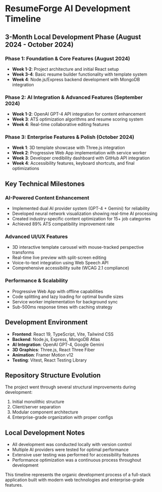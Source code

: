 # ResumeForge AI Development Timeline

## 3-Month Local Development Phase (August 2024 - October 2024)

### Phase 1: Foundation & Core Features (August 2024)
- **Week 1-2**: Project architecture and initial React setup
- **Week 3-4**: Basic resume builder functionality with template system
- **Week 4**: Node.js/Express backend development with MongoDB integration

### Phase 2: AI Integration & Advanced Features (September 2024)
- **Week 1-2**: OpenAI GPT-4 API integration for content enhancement
- **Week 3**: ATS optimization algorithms and resume scoring system
- **Week 4**: Real-time collaborative editing features

### Phase 3: Enterprise Features & Polish (October 2024)
- **Week 1**: 3D template showcase with Three.js integration
- **Week 2**: Progressive Web App implementation with service worker
- **Week 3**: Developer credibility dashboard with GitHub API integration
- **Week 4**: Accessibility features, keyboard shortcuts, and final optimizations

## Key Technical Milestones

### AI-Powered Content Enhancement
- Implemented dual AI provider system (GPT-4 + Gemini) for reliability
- Developed neural network visualization showing real-time AI processing
- Created industry-specific content optimization for 15+ job categories
- Achieved 89% ATS compatibility improvement rate

### Advanced UI/UX Features
- 3D interactive template carousel with mouse-tracked perspective transforms
- Real-time live preview with split-screen editing
- Voice-to-text integration using Web Speech API
- Comprehensive accessibility suite (WCAG 2.1 compliance)

### Performance & Scalability
- Progressive Web App with offline capabilities
- Code splitting and lazy loading for optimal bundle sizes
- Service worker implementation for background sync
- Sub-500ms response times with caching strategy

## Development Environment
- **Frontend**: React 19, TypeScript, Vite, Tailwind CSS
- **Backend**: Node.js, Express, MongoDB Atlas
- **AI Integration**: OpenAI GPT-4, Google Gemini
- **3D Graphics**: Three.js, React Three Fiber
- **Animation**: Framer Motion v12
- **Testing**: Vitest, React Testing Library

## Repository Structure Evolution
The project went through several structural improvements during development:
1. Initial monolithic structure
2. Client/server separation
3. Modular component architecture
4. Enterprise-grade organization with proper configs

## Local Development Notes
- All development was conducted locally with version control
- Multiple AI providers were tested for optimal performance
- Extensive user testing was performed for accessibility features
- Performance optimization was a continuous process throughout development

This timeline represents the organic development process of a full-stack application built with modern web technologies and enterprise-grade features.